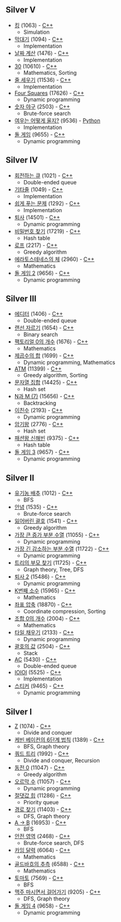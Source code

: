 ## Silver V
* [킹](https://www.acmicpc.net/problem/1063) (1063) - [C++](https://github.com/nbsp1221/algorithm/blob/master/algorithm-challenges/baekjoon-online-judge/challenges/1000/1063.cpp)
  - Simulation
* [막대기](https://www.acmicpc.net/problem/1094) (1094) - [C++](https://github.com/nbsp1221/algorithm/blob/master/algorithm-challenges/baekjoon-online-judge/challenges/1000/1094.cpp)
  - Implementation
* [날짜 계산](https://www.acmicpc.net/problem/1476) (1476) - [C++](https://github.com/nbsp1221/algorithm/blob/master/algorithm-challenges/baekjoon-online-judge/challenges/1000/1476.cpp)
  - Implementation
* [30](https://www.acmicpc.net/problem/10610) (10610) - [C++](https://github.com/nbsp1221/algorithm/blob/master/algorithm-challenges/baekjoon-online-judge/challenges/10000/10610.cpp)
  - Mathematics, Sorting
* [줄 세우기](https://www.acmicpc.net/problem/11536) (11536) - [C++](https://github.com/nbsp1221/algorithm/blob/master/algorithm-challenges/baekjoon-online-judge/challenges/11000/11536.cpp)
  - Implementation
* [Four Squares](https://www.acmicpc.net/problem/17626) (17626) - [C++](https://github.com/nbsp1221/algorithm/blob/master/algorithm-challenges/baekjoon-online-judge/challenges/17000/17626.cpp)
  - Dynamic programming
* [숫자 야구](https://www.acmicpc.net/problem/2503) (2503) - [C++](https://github.com/nbsp1221/algorithm/blob/master/algorithm-challenges/baekjoon-online-judge/challenges/2000/2503.cpp)
  - Brute-force search
* [여우는 어떻게 울지?](https://www.acmicpc.net/problem/9536) (9536) - [Python](https://github.com/nbsp1221/algorithm/blob/master/algorithm-challenges/baekjoon-online-judge/challenges/9000/9536.py)
  - Implementation
* [돌 게임](https://www.acmicpc.net/problem/9655) (9655) - [C++](https://github.com/nbsp1221/algorithm/blob/master/algorithm-challenges/baekjoon-online-judge/challenges/9000/9655.cpp)
  - Dynamic programming
## Silver IV
* [회전하는 큐](https://www.acmicpc.net/problem/1021) (1021) - [C++](https://github.com/nbsp1221/algorithm/blob/master/algorithm-challenges/baekjoon-online-judge/challenges/1000/1021.cpp)
  - Double-ended queue
* [기타줄](https://www.acmicpc.net/problem/1049) (1049) - [C++](https://github.com/nbsp1221/algorithm/blob/master/algorithm-challenges/baekjoon-online-judge/challenges/1000/1049.cpp)
  - Implementation
* [쉽게 푸는 문제](https://www.acmicpc.net/problem/1292) (1292) - [C++](https://github.com/nbsp1221/algorithm/blob/master/algorithm-challenges/baekjoon-online-judge/challenges/1000/1292.cpp)
  - Implementation
* [퇴사](https://www.acmicpc.net/problem/14501) (14501) - [C++](https://github.com/nbsp1221/algorithm/blob/master/algorithm-challenges/baekjoon-online-judge/challenges/14000/14501.cpp)
  - Dynamic programming
* [비밀번호 찾기](https://www.acmicpc.net/problem/17219) (17219) - [C++](https://github.com/nbsp1221/algorithm/blob/master/algorithm-challenges/baekjoon-online-judge/challenges/17000/17219.cpp)
  - Hash table
* [로프](https://www.acmicpc.net/problem/2217) (2217) - [C++](https://github.com/nbsp1221/algorithm/blob/master/algorithm-challenges/baekjoon-online-judge/challenges/2000/2217.cpp)
  - Greedy algorithm
* [에라토스테네스의 체](https://www.acmicpc.net/problem/2960) (2960) - [C++](https://github.com/nbsp1221/algorithm/blob/master/algorithm-challenges/baekjoon-online-judge/challenges/2000/2960.cpp)
  - Mathematics
* [돌 게임 2](https://www.acmicpc.net/problem/9656) (9656) - [C++](https://github.com/nbsp1221/algorithm/blob/master/algorithm-challenges/baekjoon-online-judge/challenges/9000/9656.cpp)
  - Dynamic programming
## Silver III
* [에디터](https://www.acmicpc.net/problem/1406) (1406) - [C++](https://github.com/nbsp1221/algorithm/blob/master/algorithm-challenges/baekjoon-online-judge/challenges/1000/1406.cpp)
  - Double-ended queue
* [랜선 자르기](https://www.acmicpc.net/problem/1654) (1654) - [C++](https://github.com/nbsp1221/algorithm/blob/master/algorithm-challenges/baekjoon-online-judge/challenges/1000/1654.cpp)
  - Binary search
* [팩토리얼 0의 개수](https://www.acmicpc.net/problem/1676) (1676) - [C++](https://github.com/nbsp1221/algorithm/blob/master/algorithm-challenges/baekjoon-online-judge/challenges/1000/1676.cpp)
  - Mathematics
* [제곱수의 합](https://www.acmicpc.net/problem/1699) (1699) - [C++](https://github.com/nbsp1221/algorithm/blob/master/algorithm-challenges/baekjoon-online-judge/challenges/1000/1699.cpp)
  - Dynamic programming, Mathematics
* [ATM](https://www.acmicpc.net/problem/11399) (11399) - [C++](https://github.com/nbsp1221/algorithm/blob/master/algorithm-challenges/baekjoon-online-judge/challenges/11000/11399.cpp)
  - Greedy algorithm, Sorting
* [문자열 집합](https://www.acmicpc.net/problem/14425) (14425) - [C++](https://github.com/nbsp1221/algorithm/blob/master/algorithm-challenges/baekjoon-online-judge/challenges/14000/14425.cpp)
  - Hash set
* [N과 M (7)](https://www.acmicpc.net/problem/15656) (15656) - [C++](https://github.com/nbsp1221/algorithm/blob/master/algorithm-challenges/baekjoon-online-judge/challenges/15000/15656.cpp)
  - Backtracking
* [이친수](https://www.acmicpc.net/problem/2193) (2193) - [C++](https://github.com/nbsp1221/algorithm/blob/master/algorithm-challenges/baekjoon-online-judge/challenges/2000/2193.cpp)
  - Dynamic programming
* [암기왕](https://www.acmicpc.net/problem/2776) (2776) - [C++](https://github.com/nbsp1221/algorithm/blob/master/algorithm-challenges/baekjoon-online-judge/challenges/2000/2776.cpp)
  - Hash set
* [패션왕 신해빈](https://www.acmicpc.net/problem/9375) (9375) - [C++](https://github.com/nbsp1221/algorithm/blob/master/algorithm-challenges/baekjoon-online-judge/challenges/9000/9375.cpp)
  - Hash table
* [돌 게임 3](https://www.acmicpc.net/problem/9657) (9657) - [C++](https://github.com/nbsp1221/algorithm/blob/master/algorithm-challenges/baekjoon-online-judge/challenges/9000/9657.cpp)
  - Dynamic programming
## Silver II
* [유기농 배추](https://www.acmicpc.net/problem/1012) (1012) - [C++](https://github.com/nbsp1221/algorithm/blob/master/algorithm-challenges/baekjoon-online-judge/challenges/1000/1012.cpp)
  - BFS
* [안녕](https://www.acmicpc.net/problem/1535) (1535) - [C++](https://github.com/nbsp1221/algorithm/blob/master/algorithm-challenges/baekjoon-online-judge/challenges/1000/1535.cpp)
  - Brute-force search
* [잃어버린 괄호](https://www.acmicpc.net/problem/1541) (1541) - [C++](https://github.com/nbsp1221/algorithm/blob/master/algorithm-challenges/baekjoon-online-judge/challenges/1000/1541.cpp)
  - Greedy algorithm
* [가장 큰 증가 부분 수열](https://www.acmicpc.net/problem/11055) (11055) - [C++](https://github.com/nbsp1221/algorithm/blob/master/algorithm-challenges/baekjoon-online-judge/challenges/11000/11055.cpp)
  - Dynamic programming
* [가장 긴 감소하는 부분 수열](https://www.acmicpc.net/problem/11722) (11722) - [C++](https://github.com/nbsp1221/algorithm/blob/master/algorithm-challenges/baekjoon-online-judge/challenges/11000/11722.cpp)
  - Dynamic programming
* [트리의 부모 찾기](https://www.acmicpc.net/problem/11725) (11725) - [C++](https://github.com/nbsp1221/algorithm/blob/master/algorithm-challenges/baekjoon-online-judge/challenges/11000/11725.cpp)
  - Graph theory, Tree, DFS
* [퇴사 2](https://www.acmicpc.net/problem/15486) (15486) - [C++](https://github.com/nbsp1221/algorithm/blob/master/algorithm-challenges/baekjoon-online-judge/challenges/15000/15486.cpp)
  - Dynamic programming
* [K번째 소수](https://www.acmicpc.net/problem/15965) (15965) - [C++](https://github.com/nbsp1221/algorithm/blob/master/algorithm-challenges/baekjoon-online-judge/challenges/15000/15965.cpp)
  - Mathematics
* [좌표 압축](https://www.acmicpc.net/problem/18870) (18870) - [C++](https://github.com/nbsp1221/algorithm/blob/master/algorithm-challenges/baekjoon-online-judge/challenges/18000/18870.cpp)
  - Coordinate compression, Sorting
* [조합 0의 개수](https://www.acmicpc.net/problem/2004) (2004) - [C++](https://github.com/nbsp1221/algorithm/blob/master/algorithm-challenges/baekjoon-online-judge/challenges/2000/2004.cpp)
  - Mathematics
* [타일 채우기](https://www.acmicpc.net/problem/2133) (2133) - [C++](https://github.com/nbsp1221/algorithm/blob/master/algorithm-challenges/baekjoon-online-judge/challenges/2000/2133.cpp)
  - Dynamic programming
* [괄호의 값](https://www.acmicpc.net/problem/2504) (2504) - [C++](https://github.com/nbsp1221/algorithm/blob/master/algorithm-challenges/baekjoon-online-judge/challenges/2000/2504.cpp)
  - Stack
* [AC](https://www.acmicpc.net/problem/5430) (5430) - [C++](https://github.com/nbsp1221/algorithm/blob/master/algorithm-challenges/baekjoon-online-judge/challenges/5000/5430.cpp)
  - Double-ended queue
* [IOIOI](https://www.acmicpc.net/problem/5525) (5525) - [C++](https://github.com/nbsp1221/algorithm/blob/master/algorithm-challenges/baekjoon-online-judge/challenges/5000/5525.cpp)
  - Implementation
* [스티커](https://www.acmicpc.net/problem/9465) (9465) - [C++](https://github.com/nbsp1221/algorithm/blob/master/algorithm-challenges/baekjoon-online-judge/challenges/9000/9465.cpp)
  - Dynamic programming
## Silver I
* [Z](https://www.acmicpc.net/problem/1074) (1074) - [C++](https://github.com/nbsp1221/algorithm/blob/master/algorithm-challenges/baekjoon-online-judge/challenges/1000/1074.cpp)
  - Divide and conquer
* [케빈 베이컨의 6단계 법칙](https://www.acmicpc.net/problem/1389) (1389) - [C++](https://github.com/nbsp1221/algorithm/blob/master/algorithm-challenges/baekjoon-online-judge/challenges/1000/1389.cpp)
  - BFS, Graph theory
* [쿼드 트리](https://www.acmicpc.net/problem/1992) (1992) - [C++](https://github.com/nbsp1221/algorithm/blob/master/algorithm-challenges/baekjoon-online-judge/challenges/1000/1992.cpp)
  - Divide and conquer, Recursion
* [동전 0](https://www.acmicpc.net/problem/11047) (11047) - [C++](https://github.com/nbsp1221/algorithm/blob/master/algorithm-challenges/baekjoon-online-judge/challenges/11000/11047.cpp)
  - Greedy algorithm
* [오르막 수](https://www.acmicpc.net/problem/11057) (11057) - [C++](https://github.com/nbsp1221/algorithm/blob/master/algorithm-challenges/baekjoon-online-judge/challenges/11000/11057.cpp)
  - Dynamic programming
* [절댓값 힙](https://www.acmicpc.net/problem/11286) (11286) - [C++](https://github.com/nbsp1221/algorithm/blob/master/algorithm-challenges/baekjoon-online-judge/challenges/11000/11286.cpp)
  - Priority queue
* [경로 찾기](https://www.acmicpc.net/problem/11403) (11403) - [C++](https://github.com/nbsp1221/algorithm/blob/master/algorithm-challenges/baekjoon-online-judge/challenges/11000/11403.cpp)
  - DFS, Graph theory
* [A → B](https://www.acmicpc.net/problem/16953) (16953) - [C++](https://github.com/nbsp1221/algorithm/blob/master/algorithm-challenges/baekjoon-online-judge/challenges/16000/16953.cpp)
  - BFS
* [안전 영역](https://www.acmicpc.net/problem/2468) (2468) - [C++](https://github.com/nbsp1221/algorithm/blob/master/algorithm-challenges/baekjoon-online-judge/challenges/2000/2468.cpp)
  - Brute-force search, DFS
* [카잉 달력](https://www.acmicpc.net/problem/6064) (6064) - [C++](https://github.com/nbsp1221/algorithm/blob/master/algorithm-challenges/baekjoon-online-judge/challenges/6000/6064.cpp)
  - Mathematics
* [골드바흐의 추측](https://www.acmicpc.net/problem/6588) (6588) - [C++](https://github.com/nbsp1221/algorithm/blob/master/algorithm-challenges/baekjoon-online-judge/challenges/6000/6588.cpp)
  - Mathematics
* [토마토](https://www.acmicpc.net/problem/7569) (7569) - [C++](https://github.com/nbsp1221/algorithm/blob/master/algorithm-challenges/baekjoon-online-judge/challenges/7000/7569.cpp)
  - BFS
* [맥주 마시면서 걸어가기](https://www.acmicpc.net/problem/9205) (9205) - [C++](https://github.com/nbsp1221/algorithm/blob/master/algorithm-challenges/baekjoon-online-judge/challenges/9000/9205.cpp)
  - DFS, Graph theory
* [돌 게임 4](https://www.acmicpc.net/problem/9658) (9658) - [C++](https://github.com/nbsp1221/algorithm/blob/master/algorithm-challenges/baekjoon-online-judge/challenges/9000/9658.cpp)
  - Dynamic programming